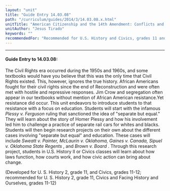 ```yaml
---
layout: "unit"
title: "Guide Entry 14.03.08"
path: "/curriculum/guides/2014/3/14.03.08.x.html"
unitTitle: "American Citizenship and the 14th Amendment: Conflicts and Resolutions in Education"
unitAuthor: "Jesus Tirado"
keywords: ""
recommendedFor: "Recommended for U.S. History and Civics, grades 11 and 12"
---
```

<body>
<hr/>
<h4>
Guide Entry to 14.03.08:
</h4>
<p>
The Civil Rights era occurred during the 1950s and 1960s, and some textbooks would have you believe that this was the only time that Civil Rights existed. This, however, ignores the true history.  African Americans fought for their civil rights since the end of Reconstruction and were often met with hostile and repressive responses. Jim Crow and segregation often appear in our textbooks without mention of African American resistance.Yet resistance did occur. This unit endeavors to introduce students to that resistance with a focus on education. Students will start with the infamous
<i>
Plessy v. Ferguson
</i>
ruling that sanctioned the idea of "separate but equal." They will learn about the story of Homer Plessy and how his involvement led him to challenge a practice of separate rail cars for whites and blacks. Students will then begin research projects on their own about the different cases involving "separate but equal" and education. These cases will include
<i>
Sweatt v. Painter, McLaurin v. Oklahoma, Gaines v. Canada, Sipuel v. Oklahoma State Regents
</i>
, and
<i>
Brown v. Board
</i>
.  Through this research project, students in U.S. History II or Civics classes will learn about how laws function, how courts work, and how civic action can bring about change.
</p>
<p>
(Developed for U. S. History 2, grade 11, and Civics, grades 11-12; recommended for U. S. History 2, grade 11, Civics and Facing History and Ourselves, grades 11-12)
<b>
</b>
</p>
<p>
<b>
</b>
</p>
</body>